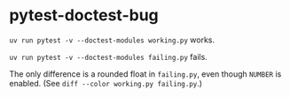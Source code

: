 # pytest-doctest-bug

`uv run pytest -v --doctest-modules working.py` works.

`uv run pytest -v --doctest-modules failing.py` fails. 

The only difference is a rounded float in `failing.py`, even though `NUMBER` is enabled.
(See `diff --color working.py failing.py`.)